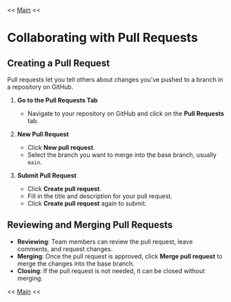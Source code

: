 << [Main](./README.md)  <<

# Collaborating with Pull Requests

## Creating a Pull Request
Pull requests let you tell others about changes you've pushed to a branch in a repository on GitHub.

1. **Go to the Pull Requests Tab**
   - Navigate to your repository on GitHub and click on the **Pull Requests** tab.

2. **New Pull Request**
   - Click **New pull request**.
   - Select the branch you want to merge into the base branch, usually `main`.

3. **Submit Pull Request**
   - Click **Create pull request**.
   - Fill in the title and description for your pull request.
   - Click **Create pull request** again to submit.

## Reviewing and Merging Pull Requests
- **Reviewing**: Team members can review the pull request, leave comments, and request changes.
- **Merging**: Once the pull request is approved, click **Merge pull request** to merge the changes into the base branch.
- **Closing**: If the pull request is not needed, it can be closed without merging.

<< [Main](./README.md)  <<
